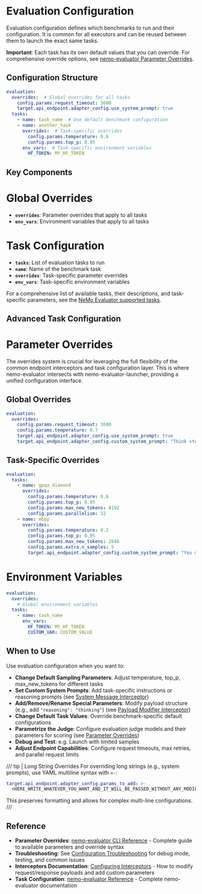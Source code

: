 # Evaluation Configuration

Evaluation configuration defines which benchmarks to run and their configuration. It is common for all executors and can be reused between them to launch the exact same tasks.

**Important**: Each task has its own default values that you can override. For comprehensive override options, see [nemo-evaluator Parameter Overrides](nemo-evaluator/reference/cli.md#parameter-overrides).

## Configuration Structure

```yaml
evaluation:
  overrides:  # Global overrides for all tasks
    config.params.request_timeout: 3600
    target.api_endpoint.adapter_config.use_system_prompt: true
  tasks:
    - name: task_name  # Use default benchmark configuration
    - name: another_task
      overrides:  # Task-specific overrides
        config.params.temperature: 0.6
        config.params.top_p: 0.95
      env_vars:  # Task-specific environment variables
        HF_TOKEN: MY_HF_TOKEN
```

## Key Components

# Global Overrides
- **`overrides`**: Parameter overrides that apply to all tasks
- **`env_vars`**: Environment variables that apply to all tasks

# Task Configuration
- **`tasks`**: List of evaluation tasks to run
- **`name`**: Name of the benchmark task
- **`overrides`**: Task-specific parameter overrides
- **`env_vars`**: Task-specific environment variables

For a comprehensive list of available tasks, their descriptions, and task-specific parameters, see the [NeMo Evaluator supported tasks](nemo-evaluator/reference/containers.md).

## Advanced Task Configuration

# Parameter Overrides
The overrides system is crucial for leveraging the full flexibility of the common endpoint interceptors and task configuration layer. This is where nemo-evaluator intersects with nemo-evaluator-launcher, providing a unified configuration interface.

## Global Overrides
```yaml
evaluation:
  overrides:
    config.params.request_timeout: 3600
    config.params.temperature: 0.7
    target.api_endpoint.adapter_config.use_system_prompt: true
    target.api_endpoint.adapter_config.custom_system_prompt: "Think step by step."
```

## Task-Specific Overrides
```yaml
evaluation:
  tasks:
    - name: gpqa_diamond
      overrides:
        config.params.temperature: 0.6
        config.params.top_p: 0.95
        config.params.max_new_tokens: 8192
        config.params.parallelism: 32
    - name: mbpp
      overrides:
        config.params.temperature: 0.2
        config.params.top_p: 0.95
        config.params.max_new_tokens: 2048
        config.params.extra.n_samples: 5
        target.api_endpoint.adapter_config.custom_system_prompt: "You must only provide the code implementation"
```

# Environment Variables
```yaml
evaluation:
  overrides:
    # Global environment variables
  tasks:
    - name: task_name
      env_vars:
        HF_TOKEN: MY_HF_TOKEN
        CUSTOM_VAR: CUSTOM_VALUE
```

## When to Use

Use evaluation configuration when you want to:

- **Change Default Sampling Parameters**: Adjust temperature, top_p, max_new_tokens for different tasks
- **Set Custom System Prompts**: Add task-specific instructions or reasoning prompts (see [System Message Interceptor](nemo-evaluator/reference/configuring-interceptors.md#5-system-message-interceptor))
- **Add/Remove/Rename Special Parameters**: Modify payload structure (e.g., add `"reasoning": "thinking"`) (see [Payload Modifier Interceptor](nemo-evaluator/reference/configuring-interceptors.md#6-payload-modifier-interceptor))
- **Change Default Task Values**: Override benchmark-specific default configurations
- **Parametrize the Judge**: Configure evaluation judge models and their parameters for scoring (see [Parameter Overrides](nemo-evaluator/reference/cli.md#parameter-overrides))
- **Debug and Test**: e.g. Launch with limited samples
- **Adjust Endpoint Capabilities**: Configure request timeouts, max retries, and parallel request limits

/// tip | Long String Overrides
For overriding long strings (e.g., system prompts), use YAML multiline syntax with `>-`:

```yaml
target.api_endpoint.adapter_config.params_to_add: >-
  <HERE_WRITE_WHATEVER_YOU_WANT_AND_IT_WILL_BE_PASSED_WITHOUT_ANY_MODIFICATIONS_TO_OVERRIDES>
```

This preserves formatting and allows for complex multi-line configurations.
///


## Reference

- **Parameter Overrides**: [nemo-evaluator CLI Reference](nemo-evaluator/reference/cli.md#parameter-overrides) - Complete guide to available parameters and override syntax
- **Troubleshooting**: See [Configuration Troubleshooting](../index.md#troubleshooting) for debug mode, testing, and common issues
- **Interceptors Documentation**: [Configuring Interceptors](nemo-evaluator/reference/configuring-interceptors.md) - How to modify request/response payloads and add custom parameters
- **Task Configuration**: [nemo-evaluator Reference](nemo-evaluator/index.md) - Complete nemo-evaluator documentation
